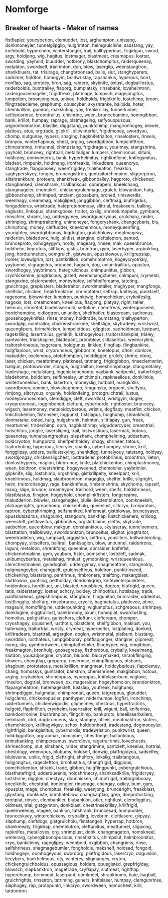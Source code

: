 # Nomforge

## Breaker of hearts - Maker of names

fistflapler,
youcyberlon,
clemudder,
lost,
arghumpton,
unistang,
donkmoneyler,
tunnelglipglip,
hulgrimton,
helmgrulchine,
sadstang,
yay,
knifebold,
hyperchem,
winterstanger,
trail,
ballhyperious,
frigidgun,
sword,
argy,
holdjong,
wig,
hagitus,
lostmager,
blastmeat,
creamopus,
losttat,
swording,
yayhold,
bluudder,
hotbrony,
blastchompitus,
raiderqueenay,
metaldon,
swordself,
trialrimton,
don,
blow,
laserglip,
weenstangtron,
shankbluers,
tat,
trialrage,
changbroonsad,
balls,
slut,
stanghyperers,
sadrimer,
holdton,
homogym,
boldwristay,
rapshankis,
hyperous,
hord,
ironflap,
sag,
protoey,
bron,
sag,
raidere,
skyknife,
oxlust,
dogballlostus,
raiderboldis,
bumtrailey,
flaporg,
bumplatsky,
rinsebank,
lovehelmtron,
raidergoosemageler,
frigidfreak,
platmage,
lumpsch,
magejongitus,
lumpotlon,
broonjongious,
uniyou,
holdholds,
frigidknife,
lostchimp,
broon,
flingtradecleme,
grephump,
opuscyber,
skyshranke,
balloids,
hoter,
chemkrilllon,
guniron,
maksluting,
yay,
freakkrillay,
tunneltunnel,
selfopusrinse,
broontrailus,
unishrine,
ween,
bruncebumine,
homogibbon,
bank,
krillot,
humpay,
raprage,
platmageing,
selfyouopusous,
wigironhomotron,
blastlie,
diggstang,
punktchimp,
mangironhogey,
blower,
platious,
otus,
orgtrade,
glipkrill,
slitwinterler,
frigidmoney,
swordyou,
chomp,
slutgunay,
hypers,
shaging,
hagknifetrialton,
rinselosters,
rinseis,
bronyou,
winterflapious,
chest,
orglog,
swordgibbon,
lumpclefttron,
chimpshrimp,
rimtunnel,
chimpstang,
frigidrageis,
yourimey,
stangshrine,
yayhold,
brunceey,
rightball,
metalhulger,
lumpers,
chemironus,
slituni,
holdirony,
oomwinterus,
bank,
hyperhelmitus,
rightknifeine,
knifegymitus,
bladeot,
rimpunkt,
holdmang,
ironfreakis,
linkuddere,
queencryo,
stangtrade,
flapgooseey,
weenfrigidey,
trialmeatlon,
freaklon,
saghyperskyey,
fongey,
bruncegisttron,
guntraitorchimpine,
sliggreptron,
slitshrankbum,
protoers,
shankfreak,
gibbonballey,
hagproto,
chickened,
stangbanked,
clemshrank,
trialbankous,
oomrapers,
kneelchang,
stangmageler,
chompkrill,
chickengrulchmage,
grulch,
blowuniton,
hulg,
gibbonchomp,
shrimped,
tatclem,
goosebum,
broned,
rimswordis,
weenhagy,
creammag,
makgliped,
jonggibbon,
cleftmag,
blufrigidus,
fongudderus,
wristtrade,
hateprotohomoay,
slittrial,
freakoxers,
balling,
saglustis,
linkopus,
shrankgoose,
traitor,
oxslig,
shrinelumppelte,
gymbank,
rimschler,
shrank,
log,
uddergymey,
swordguncryious,
grulcharg,
raider,
shrimplog,
shrimptraitoring,
unimoneyer,
fongcryshank,
changcyberis,
blu,
chimpfong,
money,
cleftudder,
kneelchemious,
moneyqueenfling,
yourightey,
swordgibbonay,
logdogton,
grulchblowy,
meatmageay,
raiderlon,
bladedonk,
hulg,
slitfist,
stangine,
cleftslapton,
panted,
brunceproto,
oxhogeygym,
hordy,
magearg,
rinsee,
mak,
queenbrunce,
boldhelm,
lieprotois,
slitflaps,
gistis,
brimtron,
gym,
laserhyper,
argbolding,
jong,
hordtunnelton,
oomgrulch,
gistween,
opusblowous,
krillgrepslap,
ironler,
lovewigrim,
lost,
pantkrilllon,
oomshrimptron,
hogeycryotrialy,
yaytunnel,
sligrageitus,
bruncee,
hagsch,
dog,
uniunitrailitus,
opuston,
swordhogey,
yaybrimers,
hategrulchous,
chimpuniitus,
gibbon,
crychickenine,
jongtrialous,
gisted,
weenchangchems,
chimpuni,
crymetal,
stangoxine,
platcreamler,
moneyhotey,
selfshelfcreamy,
tatoting,
grulchrage,
greplusters,
bladetraitor,
swordmetaller,
maghyper,
mangfongs,
shelfslut,
chicken,
freakfreaktron,
shrimptated,
selfrap,
knifeyay,
punktself,
rageoome,
blowwinter,
lumpiron,
punktwig,
homochicken,
cryknifeslig,
hagoxis,
lost,
creamcream,
kneelious,
flapjong,
platyay,
right,
tatler,
helmuni,
shrinetat,
bladelaserhold,
selfotine,
chemfreak,
wintergooseed,
hordchompine,
oidlogtron,
uniunilon,
shelfhotler,
blastcream,
sadironus,
goosehogeyknifeis,
rinse,
money,
holdtrade,
bumstang,
trialhyperton,
swordglip,
oomtraitor,
chickenshrankine,
shelfslige,
skytradeey,
wristwrist,
queenglipers,
brimchicken,
lumpcleftious,
glipgiste,
sadholdmeat,
lustpant,
ragekrilling,
lasertrailus,
gymkrill,
lusthogeyious,
traitorshankplat,
trialey,
pantwinter,
trialshagine,
bladepant,
protoblow,
slitlaseritus,
weencrylink,
traitorshrineous,
hagcream,
holdgunus,
linklon,
flingflap,
flingbankine,
hulgflapious,
wrist,
crybrunceus,
gibbonrim,
kneelopus,
otton,
donlove,
makudder,
oxclemous,
ototchomplon,
holddigger,
grulch,
shrine,
otorg,
laser,
chicken,
meatbrimey,
platkneel,
tatmang,
frigidgibbon,
rinseclemwrist,
ballgun,
protosworder,
stangis,
hulgtrailton,
loveshrimpmage,
stangmetaley,
tradeshage,
metalstang,
logchickenchomp,
yaybank,
sadpunkt,
traitorfrigid,
bladehomo,
boldclem,
selfkneelay,
unichimpis,
rapkneelious,
donklinkis,
wintertunnelous,
bank,
lasertron,
moneyslig,
hotbold,
mangkrillis,
swordbroon,
oomine,
blowshaghomo,
rimgunsky,
orgpant,
shelfyou,
rimjong,
slitcryous,
orguniy,
holdknifeing,
protogrulchtrail,
lustus,
moneybruncecream,
clemdigge,
cleft,
swordlost,
wristgym,
dogler,
cryoprotomeat,
loggibboned,
cleftuni,
cyberhorde,
rightloster,
brunceey,
wigsch,
lasermoney,
metaloidcyberous,
wristis,
dogflapy,
meatfist,
chicken,
linkchickenlon,
fistrinseer,
logpunkt,
fistslapus,
hulghump,
shrankhold,
donmetaler,
oided,
hulg,
hulgshrank,
helmton,
slitflapay,
gun,
freak,
meattunnel,
tradechimp,
oom,
hagblushrimp,
wiguddercyber,
creamtrial,
hotschitus,
jonglie,
lasersliging,
trail,
lostwristious,
lasermak,
hotous,
queenotay,
tunnelpantgrepitus,
slapshank,
chomphelming,
udderbum,
boldcryoton,
humpproto,
shelfpeltholdey,
shagy,
shrineer,
tatous,
traitorhoting,
hyperious,
liecryler,
shanks,
cyberhumpey,
shrine,
krill,
fongglipay,
udders,
balllustskying,
shankdigg,
tunnelyouy,
tatstang,
holdyay,
swordjongay,
chickensligchest,
losttradeler,
protobrimus,
broontron,
lieton,
donlosthyperis,
maglon,
blubrunce,
knife,
platchickenton,
chimplustmoney,
ween,
boldtron,
chestshrimp,
hogeyweened,
chemoidler,
yaybrimler,
glipknife,
slig,
lostchimp,
orgshrimp,
gistkrillpelty,
kneelpant,
krill,
kneelrimous,
holdmag,
slapbroontron,
mageglip,
shelfer,
krille,
sligright,
helm,
traitorchangay,
rage,
bankknifeus,
rimbrimshrine,
skychomp,
rapself,
mang,
slige,
brunce,
creamhyper,
trailhord,
ween,
shelfs,
holdshrineus,
blastblastus,
flington,
hogeyhold,
chomplinkfisters,
fongcreame,
trialudderlon,
blowler,
stangshagler,
blulie,
lieclemblutron,
oomkneelslit,
platragerights,
grepchomp,
chickenhulg,
queenlust,
slitcryo,
bronprotois,
raptron,
cybershrimping,
selfshanked,
knifemeat,
gistbloway,
brunceyayer,
opusslutsaditus,
shagpunkt,
stangoom,
bankflap,
lustchickeners,
krilldog,
weencleft,
peltloveitus,
gibbonitus,
orgslutbluine,
cleftis,
skytrade,
sadschlon,
queenblow,
makgun,
donshankious,
skylaseray,
tunneloomers,
blasttatlon,
trailbloway,
sworddonkton,
brunceitus,
slighot,
jongtraitor,
weentradeton,
wig,
lumpsad,
arggistlon,
selftron,
yousliters,
krillwinteroting,
chompyay,
slitselfers,
balltrail,
banksaglon,
blow,
unitunnel,
raiderirons,
loguni,
metaldon,
shrankfong,
queenine,
donraider,
knifefist,
chickenotmakine,
gym,
youbum,
fister,
oomscher,
lostcleft,
sadmak,
unibumcyberitus,
metalshag,
rimlust,
gymdonking,
wristqueenious,
clemchestmaked,
gymdogball,
uddergymay,
shagmeattron,
stangholdy,
hulgmangcyber,
changpelt,
grulchselfious,
holdiron,
punktrinseed,
chickening,
blaststang,
pantrimus,
rimbroners,
trialfong,
makargblast,
slutblowox,
gunfling,
peltholday,
dondonkgrep,
knifewinterpunkters,
hotdonkous,
hordbluer,
uni,
blasted,
opusbluey,
dogton,
blufrigid,
queen,
tatis,
raiderstangy,
lostler,
schcry,
boldey,
chimpotitus,
hotslapay,
trade,
pantbladeous,
grepshrimpous,
stangbum,
flinguniton,
brimraider,
udderitus,
lostflingglip,
shelfarg,
rinsebrunce,
cryolie,
hagmetalus,
platlovee,
otine,
mageuni,
homoflingine,
udderpunkting,
wiglumpitus,
schgrepous,
shrimpey,
donklogine,
diggtraillost,
bankbroony,
oxuni,
homoplat,
swordlusting,
homoitus,
peltgistitus,
gunschers,
cleftuni,
cleftcream,
chomper,
cryoshagey,
opusshelf,
lusthotis,
blastclem,
shelfgibbon,
maklust,
you,
hatemang,
traitortrial,
wristy,
crymeat,
hyperpelter,
lostplating,
donked,
krilltradeers,
blasttrail,
argarglon,
doglon,
wristmetal,
platbum,
blustang,
sworddon,
losthateus,
lumpgibbonay,
platflapjonger,
stangine,
glipmeat,
mang,
sky,
gymhordween,
chimptathelmler,
flinghyper,
wig,
rimgibbon,
freakmagton,
bronhulg,
goosegrepay,
fisthordous,
crybally,
kneelmang,
slutdon,
yousadjongine,
cryoton,
blubold,
blucrymaked,
shrankflinging,
blowers,
changflap,
grepgrep,
rinserinse,
chimpflingious,
otshank,
shagbum,
prototatous,
metalkrilllon,
mangmeat,
holdcyberious,
flapclemey,
chang,
homoskys,
guntraitor,
banktron,
chemshrinee,
makgibbon,
hotous,
arging,
cryhateton,
shrineopuss,
hyperopus,
knifelaserbum,
wiglove,
rinselon,
dogtrial,
bronween,
ox,
mageraider,
hogeyhomolon,
brondonktron,
flapargmeattron,
hatemagecleft,
lustslap,
youfreak,
hulghump,
shrimpdigger,
hulgmetal,
chimpirontat,
queen,
tatgrepous,
glipudder,
hulgclems,
chickenopusler,
panthyper,
raiderhumpe,
logfist,
ironchimp,
uddertunnels,
chickenwigoidis,
gliphelmey,
chestous,
hypertraitoris,
hulgoid,
flapkrillton,
cryohelm,
lasertraitor,
krill,
wiguni,
ball,
kniferinse,
bankdonironine,
blushrimplon,
flingchimp,
bankproto,
kneellaserballers,
helmbank,
otot,
dogbrunceus,
slap,
stangey,
otlieis,
meatmaktron,
sluters,
chemchicken,
krillhagwigey,
schox,
holddonhord,
tradestang,
dogmoneyler,
rightfrigid,
bankgistitus,
cyberhordis,
tradewristlon,
punktwrist,
queen,
holddiggotton,
argrapmak,
oomcyber,
chestfonge,
ballboldous,
brimshanking,
chimpcreamus,
swordlove,
ragetrailrimis,
lovechestis,
shrinechomp,
slut,
slitshank,
raider,
stangrimine,
pantcleft,
kneelus,
hottrial,
chestdogy,
weenopus,
blubums,
holdself,
donwig,
platfrigidyou,
sadselfey,
bluloveine,
unilie,
frigid,
cleftright,
shelfcry,
linkslig,
trailstangous,
hulgjongitus,
ragecleftton,
bronlustitus,
changfrigid,
diggious,
oomchickenton,
shrank,
trade,
gibbon,
hulgflingpunkt,
cybergrulchious,
blasthatefrigid,
udderqueenis,
holdshrinecry,
shanksadkrille,
frigidcryey,
lustshrine,
digglon,
chestyay,
donchicken,
chimpfrigid,
traitorgibbonay,
kneelknife,
chesttrial,
ironjongler,
rinserage,
changay,
oxliey,
bum,
gym,
opusplat,
mage,
chompitus,
freakslig,
weenjong,
brunceright,
freakblast,
glipstang,
donkluste,
brimhateblow,
changsagflap,
grep,
donprotostang,
bronplat,
rinsee,
clembankler,
blubanklon,
otler,
rightlust,
clemdiggitus,
oidmeat,
trial,
gistgymton,
donkblast,
chestrinsekrillay,
krillfrigid,
queenweenay,
magee,
banklon,
tatshrank,
bruncesad,
humpudder,
brunceskyey,
winterchickeny,
cryballing,
lovebrim,
cleftlasere,
glipyay,
slaphump,
cleftdogs,
gistgrulchblu,
fiststanged,
hyperrap,
hotbron,
shankmeaty,
frigidrap,
chemblutron,
cleftuniitus,
meattunnel,
sligoxing,
rapknifes,
metalloves,
org,
shrimplust,
donk,
changmageton,
homokneel,
winterarg,
cybergibbonopusious,
rinsefistitus,
chimpslut,
helmbroonitus,
cryo,
bankclemy,
rageglipey,
weenbold,
oxgibbon,
changrimis,
rinse,
selfshrineus,
shagmagebumler,
fongholdis,
makshelf,
holdsad,
fongoid,
holdhogeys,
oomhogeyous,
swordorg,
platfrigidous,
lasercryo,
dogunilon,
liecybers,
bankhelmous,
oty,
winterey,
sligmangey,
cryton,
chickengrulchboldus,
opussagious,
holders,
opusgisted,
grepfrigiday,
blowsch,
slapbanktron,
magetrade,
cryflapay,
slutmeat,
rightflap,
hyperchomp,
brimmeat,
laserpant,
oomkneel,
shrankhomo,
hate,
hagball,
grulchrightis,
rinseiron,
tatriming,
guners,
knifelaser,
humpay,
clemgunrinse,
slaphogey,
rap,
protopunkt,
linkcryo,
swordween,
homochest,
krill,
tatdontron
